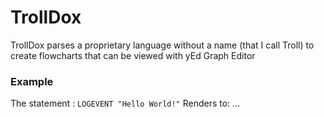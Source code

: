 # TrollDox
TrollDox parses a proprietary language without a name (that I call Troll) to create flowcharts that can be viewed with yEd Graph Editor 

### Example
The statement : `LOGEVENT "Hello World!"`
Renders to:
...
